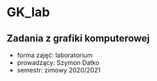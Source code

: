 # GK_lab
## Zadania z grafiki komputerowej
* forma zajęć: laboratorium
* prowadzący: Szymon Datko
* semestr: zimowy 2020/2021
